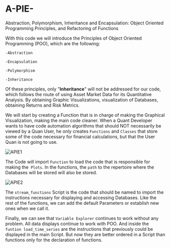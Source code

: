 # A-PIE-
Abstraction, Polymorphism, Inheritance and Encapsulation: Object Oriented Programming Principles, and Refactoring of Functions



With this code we will introduce the Principles of Object Oriented Programming (POO), which are the following:

    -Abstraction

    -Encapsulation

    -Polymorphism

    -Inheritance

Of these principles, only "**Inheritance**" will not be addressed for our code, which follows the route of using Asset Market Data for its Quantitative Analysis. By obtaining Graphic Visualizations, visualization of Databases, obtaining Returns and Risk Metrics.

We will start by creating a Function that is in charge of making the Graphical Visualization, making the main code cleaner. When a Quant Developer wants to have code automation algorithms that should NOT necessarily be viewed by a Quan User, he only creates `Functions` and `Classes` that store some of the code necessary for financial calculations, but that the User Quan is not going to use.

![APIE1](https://user-images.githubusercontent.com/86130991/130494203-1a304fb8-d20b-47a7-a017-40314e5cb480.png)

The Code will import `Function` to load the code that is responsible for making the` Plots`. In the functions, the `path` to the repertoire where the Databases will be stored will also be stored.

![APIE2](https://user-images.githubusercontent.com/86130991/130494735-b88ccf0a-eb68-4aa3-82ef-221982eb11de.png)

The `stream_functions` Script is the code that should be named to import the instructions necessary for displaying and accessing Databases. Like the rest of the functions, we can add the default Parameters or establish new ones when we call it.

Finally, we can see that `Variable Explorer` continues to work without any problem. All data displays continue to work with POO. And inside the `funtion load_time_series` are the instructions that previously could be displayed in the main Script. But now they are better ordered in a Script than functions only for the declaration of functions.

